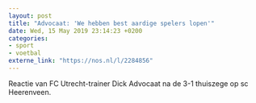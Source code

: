 ```yaml
---
layout: post
title: "Advocaat: 'We hebben best aardige spelers lopen'"
date: Wed, 15 May 2019 23:14:23 +0200
categories: 
- sport 
- voetbal 
externe_link: "https://nos.nl/l/2284856"
---
```


Reactie van FC Utrecht-trainer Dick Advocaat na de 3-1 thuiszege op sc Heerenveen.
